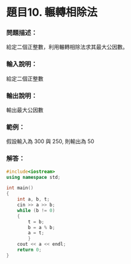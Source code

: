 # 題目10. 輾轉相除法
### 問題描述：
給定二個正整數，利用輾轉相除法求其最大公因數。

### 輸入說明：
給定二個正整數

### 輸出說明：
輸出最大公因數

### 範例：

假設輸入為 300 與 250, 則輸出為 50

### 解答：
```cpp
#include<iostream>
using namespace std;

int main()
{
    int a, b, t;
    cin >> a >> b;
    while (b != 0)
    {
        t = b;
        b = a % b;
        a = t;
        }
    cout << a << endl;
    return 0;
}
```
